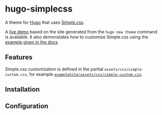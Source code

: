 # hugo-simplecss

A theme for [Hugo](https://gohugo.io) that uses [Simple.css](https://simplecss.org).

A [live demo](https://hugo-simplecss.pages.dev/) based on the site generated from the `hugo new theme` command is available. It also demonstates how to customize Simple.css using the [example given in the docs](https://github.com/kevquirk/simple.css/wiki/Getting-Started-With-Simple.css#customise-simplecss).

## Features

Simple.css customization is defined in the partial `assets/css/simple-custom.css`, for example [`exampleSite/assets/css/simple-custom.css`](exampleSite/assets/css/simple-custom.css).

## Installation

## Configuration
